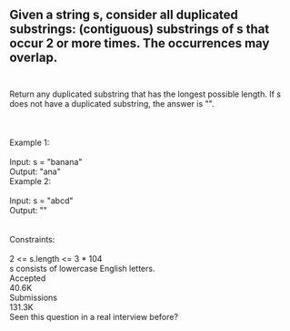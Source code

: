 ## Given a string s, consider all duplicated substrings: (contiguous) substrings of s that occur 2 or more times. The occurrences may overlap. <br> <br> 
Return any duplicated substring that has the longest possible length. If s does not have a duplicated substring, the answer is "". <br> <br> <br> <br> 
Example 1: <br> <br> 
Input: s = "banana" <br> 
Output: "ana" <br> 
Example 2: <br> <br> 
Input: s = "abcd" <br> 
Output: "" <br> <br> <br> 
Constraints: <br> <br> 
2 <= s.length <= 3 * 104 <br> 
s consists of lowercase English letters. <br> 
Accepted <br> 
40.6K <br> 
Submissions <br> 
131.3K <br> 
Seen this question in a real interview before? <br> 
